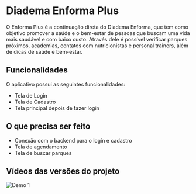 # Diadema Enforma Plus
O Enforma Plus é a continuação direta do Diadema Enforma, que tem como objetivo promover a saúde e o bem-estar de pessoas que buscam uma vida mais saudável e com baixo custo.
Através dele é possível verificar parques próximos, academias, contatos com nutricionistas e personal trainers, além de dicas de saúde e bem-estar.

## Funcionalidades
O aplicativo possui as seguintes funcionalidades:

- Tela de Login
- Tela de Cadastro
- Tela principal depois de fazer login

## O que precisa ser feito

- Conexão com o backend para o login e cadastro
- Tela de agendamento
- Tela de buscar parques

## Vídeos das versões do projeto

![Demo 1](https://github.com/MarleyBalboa/AppDiademaEmforma/blob/funcionalidade/cadastro/videos/demo1.gif)
